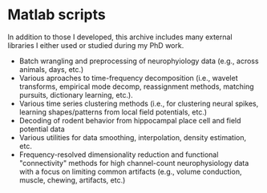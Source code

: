 # Matlab scripts

In addition to those I developed, this archive includes many external libraries I either used or studied during my PhD work.

* Batch wrangling and preprocessing of neurophyiology data (e.g., across animals, days, etc.)
* Various aproaches to time-frequency decomposition (i.e., wavelet transforms, empirical mode decomp, reassignment methods, matching pursuits, dictionary learning, etc.).
* Various time series clustering methods (i.e., for clustering neural spikes, learning shapes/patterns from local field potentials, etc.)
* Decoding of rodent behavior from hippocampal place cell and field potential data
* Various utilities for data smoothing, interpolation, density estimation, etc.
* Frequency-resolved dimensionality reduction and functional "connectivity" methods for high channel-count neurophysiology data with a focus on limiting common artifacts (e.g., volume conduction, muscle, chewing, artifacts, etc.) 
